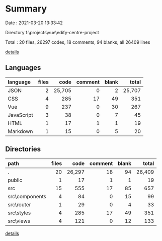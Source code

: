 # Summary

Date : 2021-03-20 13:33:42

Directory f:\projects\vue\edify-centre-project

Total : 20 files,  26297 codes, 18 comments, 94 blanks, all 26409 lines

[details](details.md)

## Languages
| language | files | code | comment | blank | total |
| :--- | ---: | ---: | ---: | ---: | ---: |
| JSON | 2 | 25,705 | 0 | 2 | 25,707 |
| CSS | 4 | 285 | 17 | 49 | 351 |
| Vue | 9 | 237 | 0 | 30 | 267 |
| JavaScript | 3 | 38 | 0 | 7 | 45 |
| HTML | 1 | 17 | 1 | 1 | 19 |
| Markdown | 1 | 15 | 0 | 5 | 20 |

## Directories
| path | files | code | comment | blank | total |
| :--- | ---: | ---: | ---: | ---: | ---: |
| . | 20 | 26,297 | 18 | 94 | 26,409 |
| public | 1 | 17 | 1 | 1 | 19 |
| src | 15 | 555 | 17 | 85 | 657 |
| src\components | 4 | 84 | 0 | 15 | 99 |
| src\router | 1 | 29 | 0 | 4 | 33 |
| src\styles | 4 | 285 | 17 | 49 | 351 |
| src\views | 4 | 121 | 0 | 12 | 133 |

[details](details.md)